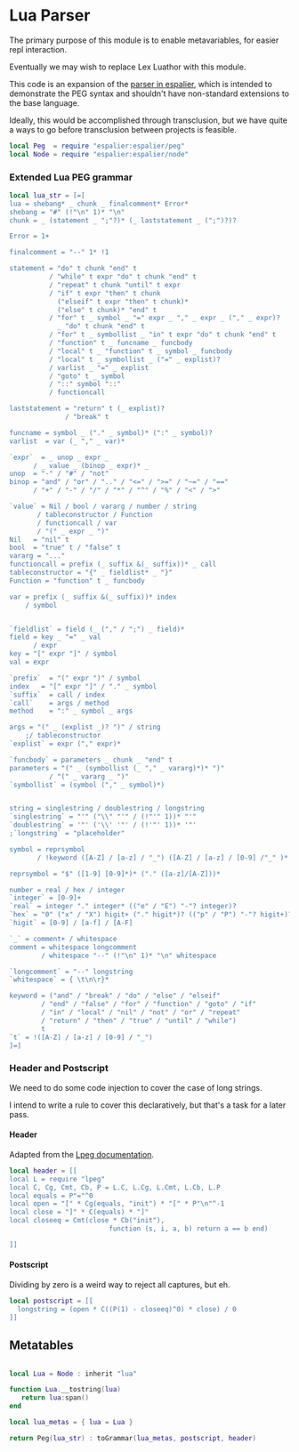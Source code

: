 # Lua Parser


  The primary purpose of this module is to enable metavariables, for easier
repl interaction.


Eventually we may wish to replace Lex Luathor with this module.


This code is an expansion of the [parser in espalier](espalier/parser),
which is intended to demonstrate the PEG syntax and shouldn't have
non-standard extensions to the base language.


Ideally, this would be accomplished through transclusion, but we have quite a
ways to go before transclusion between projects is feasible.

```lua
local Peg  = require "espalier:espalier/peg"
local Node = require "espalier:espalier/node"
```
### Extended Lua PEG grammar

```lua
local lua_str = [=[
lua = shebang* _ chunk _ finalcomment* Error*
shebang = "#" (!"\n" 1)* "\n"
chunk = _ (statement _ ";"?)* (_ laststatement _ (";")?)?

Error = 1+

finalcomment = "--" 1* !1

statement = "do" t chunk "end" t
          / "while" t expr "do" t chunk "end" t
          / "repeat" t chunk "until" t expr
          / "if" t expr "then" t chunk
            ("elseif" t expr "then" t chunk)*
            ("else" t chunk)* "end" t
          / "for" t _ symbol _ "=" expr _ "," _ expr _ ("," _ expr)?
            _ "do" t chunk "end" t
          / "for" t _ symbollist _ "in" t expr "do" t chunk "end" t
          / "function" t _ funcname _ funcbody
          / "local" t _ "function" t _ symbol _ funcbody
          / "local" t _ symbollist _ ("=" _ explist)?
          / varlist _ "=" _ explist
          / "goto" t _ symbol
          / "::" symbol "::"
          / functioncall

laststatement = "return" t (_ explist)?
              / "break" t

funcname = symbol _ ("." _ symbol)* (":" _ symbol)?
varlist  = var (_ "," _ var)*

`expr`  = _ unop _ expr _
      / _ value _ (binop _ expr)* _
unop  = "-" / "#" / "not"
binop = "and" / "or" / ".." / "<=" / ">=" / "~=" / "=="
      / "+" / "-" / "/" / "*" / "^" / "%" / "<" / ">"

`value` = Nil / bool / vararg / number / string
       / tableconstructor / Function
       / functioncall / var
       / "(" _ expr _ ")"
Nil   = "nil" t
bool  = "true" t / "false" t
vararg = "..."
functioncall = prefix (_ suffix &(_ suffix))* _ call
tableconstructor = "{" _ fieldlist* _ "}"
Function = "function" t _ funcbody

var = prefix (_ suffix &(_ suffix))* index
    / symbol


`fieldlist` = field (_ ("," / ";") _ field)*
field = key _ "=" _ val
      / expr
key = "[" expr "]" / symbol
val = expr

`prefix`  = "(" expr ")" / symbol
index   = "[" expr "]" / "." _ symbol
`suffix`  = call / index
`call`    = args / method
method    = ":" _ symbol _ args

args = "(" _ (explist _)? ")" / string
    ;/ tableconstructor
`explist` = expr ("," expr)*

`funcbody` = parameters _ chunk _ "end" t
parameters = "(" _ (symbollist (_ "," _ vararg)*)* ")"
          / "(" _ vararg _ ")"
`symbollist` = (symbol ("," _ symbol)*)


string = singlestring / doublestring / longstring
`singlestring` = "'" ("\\" "'" / (!"'" 1))* "'"
`doublestring` = '"' ('\\' '"' / (!'"' 1))* '"'
;`longstring` = "placeholder"

symbol = reprsymbol
       / !keyword ([A-Z] / [a-z] / "_") ([A-Z] / [a-z] / [0-9] /"_" )*

reprsymbol = "$" ([1-9] [0-9]*)* ("." ([a-z]/[A-Z]))*

number = real / hex / integer
`integer` = [0-9]+
`real` = integer "." integer* (("e" / "E") "-"? integer)?
`hex` = "0" ("x" / "X") higit+ ("." higit*)? (("p" / "P") "-"? higit+)?
`higit` = [0-9] / [a-f] / [A-F]

`_` = comment+ / whitespace
comment = whitespace longcomment
        / whitespace "--" (!"\n" 1)* "\n" whitespace

`longcomment` = "--" longstring
`whitespace` = { \t\n\r}*

keyword = ("and" / "break" / "do" / "else" / "elseif"
        / "end" / "false" / "for" / "function" / "goto" / "if"
        / "in" / "local" / "nil" / "not" / "or" / "repeat"
        / "return" / "then" / "true" / "until" / "while")
        t
`t` = !([A-Z] / [a-z] / [0-9] / "_")
]=]
```
### Header and Postscript

We need to do some code injection to cover the case of long strings.


I intend to write a rule to cover this declaratively, but that's a task for a
later pass.


#### Header

Adapted from the [Lpeg documentation](http://www.inf.puc-rio.br/~roberto/lpeg/).

```lua
local header = [[
local L = require "lpeg"
local C, Cg, Cmt, Cb, P = L.C, L.Cg, L.Cmt, L.Cb, L.P
local equals = P"="^0
local open = "[" * Cg(equals, "init") * "[" * P"\n"^-1
local close = "]" * C(equals) * "]"
local closeeq = Cmt(close * Cb("init"),
                         function (s, i, a, b) return a == b end)

]]
```
#### Postscript

Dividing by zero is a weird way to reject all captures, but eh.

```lua
local postscript = [[
  longstring = (open * C((P(1) - closeeq)^0) * close) / 0
]]
```
## Metatables

```lua

local Lua = Node : inherit "lua"

function Lua.__tostring(lua)
   return lua:span()
end

local lua_metas = { lua = Lua }
```
```lua
return Peg(lua_str) : toGrammar(lua_metas, postscript, header)
```
